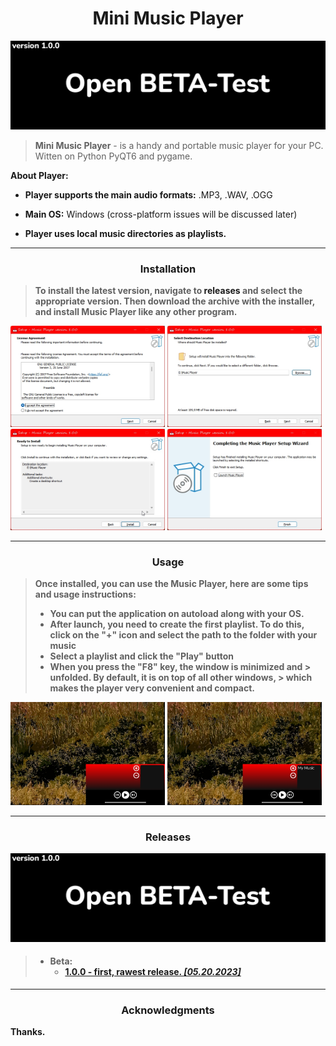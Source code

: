 <h1 align="center">Mini Music Player</h1>

<img src="style/resources/image.png">

> **Mini Music Player** - is a handy and portable 
> music player for your PC. Witten on Python
> PyQT6 and pygame.

**About Player:**

 + **Player supports the main audio formats:** .MP3,
.WAV, .OGG <br>

 + **Main OS:** Windows (cross-platform issues will 
be discussed later)

 + **Player uses local music directories as 
playlists.**



***

<h3 align="center"><strong>Installation</strong></h3>

> **To install the latest version, navigate to 
> <a src="https://github.com/DanieloM83/Mini-Music-Player/releases/">
> releases</a> and select the appropriate version. Then download the 
> archive with the installer, and install Music Player like any other 
> program.**

<img width=49% src="style\resources\ins1.jpg"> <img width=49% src="style\resources\ins2.jpg">
<img width=49% src="style\resources\ins3.jpg"> <img width=49% src="style\resources\ins4.jpg">

***

<h3 align="center"><strong>Usage</strong></h3>

> **Once installed, you can use the Music Player, here are some tips and usage 
> instructions:**
> + **You can put the application on autoload along with your OS.**
> + **After launch, you need to create the first playlist. To do 
> this, click on the "+" icon and select the path to the folder 
> with your music**
> + **Select a playlist and click the "Play" button**
> + **When you press the "F8" key, the window is minimized and 
    > unfolded. By default, it is on top of all other windows, 
    > which makes the player very convenient and compact.**

<img width=49% src="style\resources\us1.jpg">
<img width=49% src="style\resources\us2.jpg">

***

<h3 align="center"><strong>Releases</strong></h3>

<img src="style/resources/image.png">

<h4>
<strong>

> + Beta:
>    + [1.0.0 - first, rawest release. *[05.20.2023]*](https://github.com/DanieloM83/Mini-Music-Player/releases/tag/v1.0.0-beta)

</strong>
</h4>

***

<h3 align="center"><strong>Acknowledgments</strong></h3>

**Thanks.**
